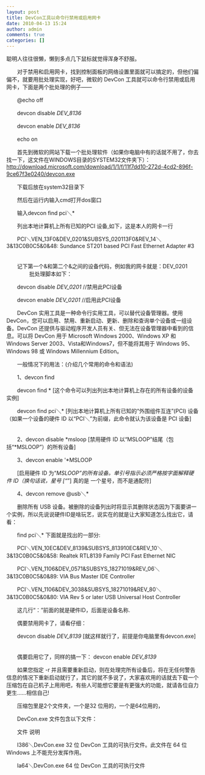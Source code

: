 ```yaml
---
layout: post
title: DevCon工具以命令行禁用或启用网卡 
date: 2010-04-13 15:24
author: admin
comments: true
categories: []
---
```

聪明人往往很懒，懒到多点几下鼠标就觉得浑身不舒服。 　　

　　对于禁用和启用网卡，找到控制面板的网络设置里面就可以搞定的，但他们偏偏不，就要用批处理实现，好吧，微软的 DevCon 工具就可以命令行禁用或启用网卡，下面是两个批处理的例子——

　　@echo off 　　

　　devcon disable *DEV_8136* 　　

　　devcon enable *DEV_8136* 　　

　　echo on 　　

　　首先到微软的网站下载一个批处理软件（如果你电脑中有的话就不用了，你去找一下，这文件在WINDOWS目录的SYSTEM32文件夹下）：http://download.microsoft.com/download/1/1/f/11f7dd10-272d-4cd2-896f-9ce67f3e0240/devcon.exe 　　

　　下载后放在system32目录下 　　

　　然后在运行内输入cmd打开dos窗口 　　

　　输入devcon find pci＼* 　　

　　列出本地计算机上所有已知的PCI 设备,如下，这是本人的网卡一行 　　

　　PCI＼VEN_13F0&amp;DEV_0201&amp;SUBSYS_020113F0&amp;REV_14＼3&amp;13C0B0C5&amp;0&amp;48: Sundance ST201 based PCI Fast Ethernet Adapter #3 　　

　　记下第一个&amp;和第二个&amp;之间的设备代码，例如我的网卡就是：DEV_0201
　　
　　批处理脚本如下： 　　

　　devcon disable *DEV_0201* //禁用此PCI设备 　　

　　devcon enable *DEV_0201* //启用此PCI设备 　　

　　DevCon 实用工具是一种命令行实用工具，可以替代设备管理器。使用 DevCon，您可以启用、禁用、重新启动、更新、删除和查询单个设备或一组设备。DevCon 还提供与驱动程序开发人员有关、但无法在设备管理器中看到的信息。可以将 DevCon 用于 Microsoft Windows 2000、Windows XP 和 Windows Server 2003、Vista和Windows7，但不能将其用于 Windows 95、Windows 98 或 Windows Millennium Edition。 　　

　　一般情况下的用法：(介绍几个常用的命令和语法) 　　

　　1、devcon find 　　

　　devcon find * [这个命令可以列出列出本地计算机上存在的所有设备的设备实例] 　　

　　devcon find pci＼* [列出本地计算机上所有已知的“外围组件互连”(PCI) 设备（如果一个设备的硬件 ID 以“PCI＼”为前缀，此命令就认为该设备是 PCI 设备] 　　

　　2、devcon disable *msloop [禁用硬件 ID 以“MSLOOP”结尾（包括“*MSLOOP”）的所有设备]

　　3、devcon enable '*MSLOOP 　　

　　[启用硬件 ID 为“*MSLOOP”的所有设备。单引号指示必须严格按字面解释硬件 ID（换句话说，星号 [“*”] 真的是 一个星号，而不是通配符] 　　

　　4、devcon remove @usb＼* 　　

　　删除所有 USB 设备。被删除的设备列出时将显示其删除状态因为下面要讲一个实例，所以先说说硬件ID是啥玩艺，说实在的就是让大家知道怎么找出它，请看： 　　

　　find pci＼* 下面就是找出的一部分: 　　

　　PCI＼VEN_10EC&amp;DEV_8139&amp;SUBSYS_813910EC&amp;REV_10＼3&amp;13C0B0C5&amp;0&amp;58: Realtek RTL8139 Family PCI Fast Ethernet NIC 　　

　　PCI＼VEN_1106&amp;DEV_0571&amp;SUBSYS_18271019&amp;REV_06＼3&amp;13C0B0C5&amp;0&amp;89: VIA Bus Master IDE Controller 　　

　　PCI＼VEN_1106&amp;DEV_3038&amp;SUBSYS_18271019&amp;REV_80＼3&amp;13C0B0C5&amp;0&amp;80: VIA Rev 5 or later USB Universal Host Controller 　　

　　这几行“：”前面的就是硬件ID，后面是设备名称. 　　

　　偶要禁用网卡了，请看仔细： 　　

　　devcon disable *DEV_8139* [就这样就行了，前提是你电脑里有devcon.exe] 　

　　偶要启用它了，同样的搞一下： devcon enable *DEV_8139* 　　

　　如果您指定 -r 并且需要重新启动，则在处理完所有设备后，将在无任何警告信息的情况下重新启动就行了，其它的就不多说了，大家喜欢用的话就去下载一个压缩包在自己机子上用用吧，有些人可能想它要是有更强大的功能，就请各位自力更生……相信自己! 　　

　　压缩包里是2个文件夹，一个是32 位用的，一个是64位用的， 　　

　　DevCon.exe 文件包含以下文件： 　　

　　文件 说明 　　

　　I386＼DevCon.exe 32 位 DevCon 工具的可执行文件。此文件在 64 位 Windows 上不能充分发挥作用。 　　

　　Ia64＼DevCon.exe 64 位 DevCon 工具的可执行文件

